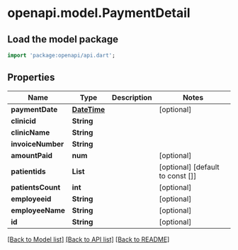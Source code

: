 # openapi.model.PaymentDetail

## Load the model package
```dart
import 'package:openapi/api.dart';
```

## Properties
Name | Type | Description | Notes
------------ | ------------- | ------------- | -------------
**paymentDate** | [**DateTime**](DateTime.md) |  | [optional] 
**clinicid** | **String** |  | 
**clinicName** | **String** |  | 
**invoiceNumber** | **String** |  | 
**amountPaid** | **num** |  | [optional] 
**patientids** | **List<String>** |  | [optional] [default to const []]
**patientsCount** | **int** |  | [optional] 
**employeeid** | **String** |  | [optional] 
**employeeName** | **String** |  | [optional] 
**id** | **String** |  | [optional] 

[[Back to Model list]](../README.md#documentation-for-models) [[Back to API list]](../README.md#documentation-for-api-endpoints) [[Back to README]](../README.md)


